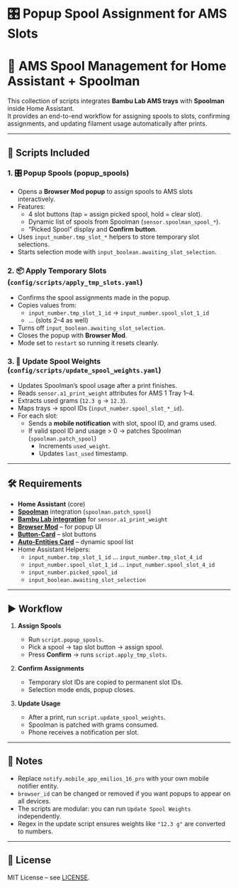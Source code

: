 # 🎛️ Popup Spool Assignment for AMS Slots

# 🧵 AMS Spool Management for Home Assistant + Spoolman

This collection of scripts integrates **Bambu Lab AMS trays** with **Spoolman** inside Home Assistant.  
It provides an end-to-end workflow for assigning spools to slots, confirming assignments, and updating filament usage automatically after prints.

---

## 📜 Scripts Included

### 1. 🎛️ Popup Spools (popup_spools)
- Opens a **Browser Mod popup** to assign spools to AMS slots interactively.  
- Features:
  - 4 slot buttons (tap = assign picked spool, hold = clear slot).  
  - Dynamic list of spools from Spoolman (`sensor.spoolman_spool_*`).  
  - “Picked Spool” display and **Confirm button**.  
- Uses `input_number.tmp_slot_*` helpers to store temporary slot selections.  
- Starts selection mode with `input_boolean.awaiting_slot_selection`.

### 2. 📦 Apply Temporary Slots (`config/scripts/apply_tmp_slots.yaml`)
- Confirms the spool assignments made in the popup.  
- Copies values from:
  - `input_number.tmp_slot_1_id` → `input_number.spool_slot_1_id`  
  - … (slots 2–4 as well)  
- Turns off `input_boolean.awaiting_slot_selection`.  
- Closes the popup with **Browser Mod**.  
- Mode set to `restart` so running it resets cleanly.

### 3. 🎯 Update Spool Weights (`config/scripts/update_spool_weights.yaml`)
- Updates Spoolman’s spool usage after a print finishes.  
- Reads `sensor.a1_print_weight` attributes for AMS 1 Tray 1–4.  
- Extracts used grams (`12.3 g` → `12.3`).  
- Maps trays → spool IDs (`input_number.spool_slot_*_id`).  
- For each slot:
  - Sends a **mobile notification** with slot, spool ID, and grams used.  
  - If valid spool ID and usage > 0 → patches Spoolman (`spoolman.patch_spool`)  
    - Increments `used_weight`.  
    - Updates `last_used` timestamp.

---

## 🛠️ Requirements

- **Home Assistant** (core)  
- **[Spoolman](https://github.com/Donkie/Spoolman)** integration (`spoolman.patch_spool`)  
- **[Bambu Lab integration](https://github.com/greghesp/ha-bambulab)** for `sensor.a1_print_weight`  
- **[Browser Mod](https://github.com/thomasloven/hass-browser_mod)** – for popup UI  
- **[Button-Card](https://github.com/custom-cards/button-card)** – slot buttons  
- **[Auto-Entities Card](https://github.com/thomasloven/lovelace-auto-entities)** – dynamic spool list 
- Home Assistant Helpers:
  - `input_number.tmp_slot_1_id` … `input_number.tmp_slot_4_id`  
  - `input_number.spool_slot_1_id` … `input_number.spool_slot_4_id`  
  - `input_number.picked_spool_id`  
  - `input_boolean.awaiting_slot_selection`

---

## ▶️ Workflow

1. **Assign Spools**  
   - Run `script.popup_spools`.  
   - Pick a spool → tap slot button → assign spool.  
   - Press **Confirm** → runs `script.apply_tmp_slots`.

2. **Confirm Assignments**  
   - Temporary slot IDs are copied to permanent slot IDs.  
   - Selection mode ends, popup closes.

3. **Update Usage**  
   - After a print, run `script.update_spool_weights`.  
   - Spoolman is patched with grams consumed.  
   - Phone receives a notification per slot.

---

## 📝 Notes
- Replace `notify.mobile_app_emilios_16_pro` with your own mobile notifier entity.  
- `browser_id` can be changed or removed if you want popups to appear on all devices.  
- The scripts are modular: you can run `Update Spool Weights` independently.  
- Regex in the update script ensures weights like `"12.3 g"` are converted to numbers.

---

## 📜 License
MIT License – see [LICENSE](../LICENSE).
